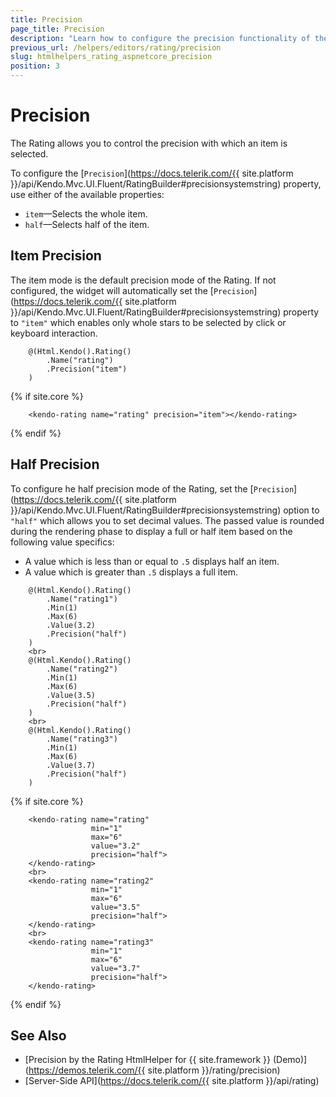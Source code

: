 ```yaml
---
title: Precision
page_title: Precision
description: "Learn how to configure the precision functionality of the Telerik UI Rating for {{ site.framework }}."
previous_url: /helpers/editors/rating/precision
slug: htmlhelpers_rating_aspnetcore_precision
position: 3
---
```


# Precision

The Rating allows you to control the precision with which an item is selected.

To configure the [`Precision`](https://docs.telerik.com/{{ site.platform }}/api/Kendo.Mvc.UI.Fluent/RatingBuilder#precisionsystemstring) property, use either of the available properties:

* `item`&mdash;Selects the whole item.
* `half`&mdash;Selects half of the item.

## Item Precision

The item mode is the default precision mode of the Rating. If not configured, the widget will automatically set the [`Precision`](https://docs.telerik.com/{{ site.platform }}/api/Kendo.Mvc.UI.Fluent/RatingBuilder#precisionsystemstring) property to `"item"` which enables only whole stars to be selected by click or keyboard interaction.

```HtmlHelper
    @(Html.Kendo().Rating()
        .Name("rating")
        .Precision("item")
    )
```
{% if site.core %}
```TagHelper
    <kendo-rating name="rating" precision="item"></kendo-rating>
```
{% endif %}

## Half Precision

To configure he half precision mode of the Rating, set the [`Precision`](https://docs.telerik.com/{{ site.platform }}/api/Kendo.Mvc.UI.Fluent/RatingBuilder#precisionsystemstring) option to `"half"` which allows you to set decimal values. The passed value is rounded during the rendering phase to display a full or half item based on the following value specifics:
* A value which is less than or equal to `.5` displays half an item.
* A value which is greater than `.5` displays a full item.

```HtmlHelper
    @(Html.Kendo().Rating()
        .Name("rating1")
        .Min(1)
        .Max(6)
        .Value(3.2)
        .Precision("half")
    )
    <br>
    @(Html.Kendo().Rating()
        .Name("rating2")
        .Min(1)
        .Max(6)
        .Value(3.5)
        .Precision("half")
    )
    <br>
    @(Html.Kendo().Rating()
        .Name("rating3")
        .Min(1)
        .Max(6)
        .Value(3.7)
        .Precision("half")
    )
```
{% if site.core %}
```TagHelper
    <kendo-rating name="rating"
                  min="1"
                  max="6"
                  value="3.2"
                  precision="half">
    </kendo-rating>
    <br>
    <kendo-rating name="rating2"
                  min="1"
                  max="6"
                  value="3.5"
                  precision="half">
    </kendo-rating>
    <br>
    <kendo-rating name="rating3"
                  min="1"
                  max="6"
                  value="3.7"
                  precision="half">
    </kendo-rating>
```
{% endif %}

## See Also

* [Precision by the Rating HtmlHelper for {{ site.framework }} (Demo)](https://demos.telerik.com/{{ site.platform }}/rating/precision)
* [Server-Side API](https://docs.telerik.com/{{ site.platform }}/api/rating)
